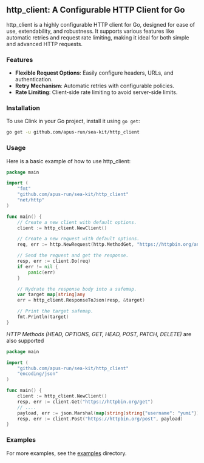 
## http_client: A Configurable HTTP Client for Go

http_client is a highly configurable HTTP client for Go, designed for ease of use, extendability, and robustness. It supports various features like automatic retries and request rate limiting, making it ideal for both simple and advanced HTTP requests.

### Features
- **Flexible Request Options**: Easily configure headers, URLs, and authentication.
- **Retry Mechanism**: Automatic retries with configurable policies.
- **Rate Limiting**: Client-side rate limiting to avoid server-side limits.

### Installation
To use Clink in your Go project, install it using `go get`:

```bash
go get -u github.com/apus-run/sea-kit/http_client
```

### Usage
Here is a basic example of how to use http_client:

```go
package main

import (
	"fmt"
	"github.com/apus-run/sea-kit/http_client"
	"net/http"
)

func main() {
	// Create a new client with default options.
	client := http_client.NewClient()

	// Create a new request with default options.
	req, err := http.NewRequest(http.MethodGet, "https://httpbin.org/anything", nil)

	// Send the request and get the response.
	resp, err := client.Do(req)
	if err != nil {
		panic(err)
	}

	// Hydrate the response body into a safemap.
	var target map[string]any
	err = http_client.ResponseToJson(resp, &target)

	// Print the target safemap.
	fmt.Println(target)
}
```

*HTTP Methods (HEAD, OPTIONS, GET, HEAD, POST, PATCH, DELETE)* are also supported 
```go
package main

import (
	"github.com/apus-run/sea-kit/http_client"
	"encoding/json"
)

func main() {
    client := http_client.NewClient()
    resp, err := client.Get("https://httpbin.org/get")
    // ....
    payload, err := json.Marshal(map[string]string{"username": "yumi"})
    resp, err := client.Post("https://httpbin.org/post", payload)
}
```

### Examples
For more examples, see the [examples](https://github.com/apus-run/sea-kit/http_client/examples) directory.
